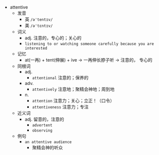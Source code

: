 - attentive
  - 发音
    - 英 `/ə'tentɪv/`
    - 美 `/ə'tɛntɪv/`
  - 词义
    - adj. 注意的，专心的；关心的
    - `listening to or watching someone carefully because you are interested`
  - 记忆
    - at(一再) + tent(伸展) + ive → 一再伸长脖子听 → 注意的， 专心的
  - 同根词
    - adj.
      - `attentional` 注意的；保养的
    - adv.
      - `attentively` 注意地；聚精会神地；周到地
    - n.
      - `attention` 注意力；关心；立正！（口令）
      - `attentiveness` 注意力；专注
  - 近义词
    - adj. 留意的，注意的
      - `advertent`
      - `observing`
  - 例句
    - `an attentive audience`
      - 聚精会神的听众

